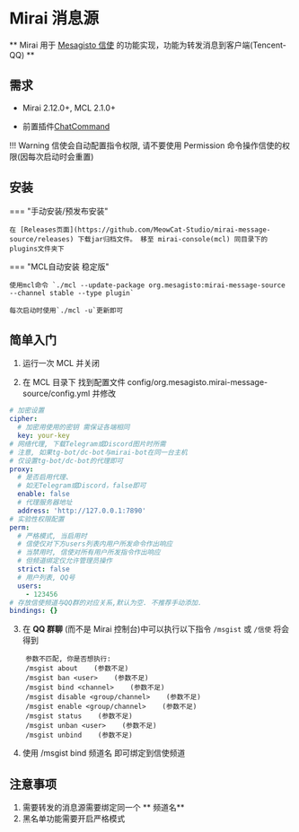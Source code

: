 # Mirai 消息源

** Mirai 用于 [Mesagisto 信使](https://github.com/MeowCat-Studio/mesagisto) 的功能实现，功能为转发消息到客户端(Tencent-QQ) **

## 需求

- Mirai 2.12.0+, MCL 2.1.0+

- 前置插件[ChatCommand](https://github.com/project-mirai/chat-command)

!!! Warning
    信使会自动配置指令权限, 请不要使用 Permission 命令操作信使的权限(因每次启动时会重置)
## 安装

=== "手动安装/预发布安装"

	在 [Releases页面](https://github.com/MeowCat-Studio/mirai-message-source/releases) 下载jar归档文件。 移至 mirai-console(mcl) 同目录下的plugins文件夹下

=== "MCL自动安装 稳定版"

	使用mcl命令 `./mcl --update-package org.mesagisto:mirai-message-source --channel stable --type plugin`

	每次启动时使用`./mcl -u`更新即可

## 简单入门

1. 运行一次 MCL 并关闭

2. 在 MCL 目录下 找到配置文件 config/org.mesagisto.mirai-message-source/config.yml 并修改
```yaml
# 加密设置
cipher:
  # 加密用使用的密钥 需保证各端相同
  key: your-key
# 网络代理, 下载Telegram或Discord图片时所需
# 注意, 如果tg-bot/dc-bot与mirai-bot在同一台主机
# 仅设置tg-bot/dc-bot的代理即可
proxy:
  # 是否启用代理、
  # 如无Telegram或Discord，false即可
  enable: false
  # 代理服务器地址
  address: 'http://127.0.0.1:7890'
# 实验性权限配置
perm: 
  # 严格模式, 当启用时
  # 信使仅对下方users列表内用户所发命令作出响应
  # 当禁用时, 信使对所有用户所发指令作出响应
  # 但频道绑定仅允许管理员操作
  strict: false
  # 用户列表, QQ号
  users: 
    - 123456
# 存放信使频道与QQ群的对应关系,默认为空. 不推荐手动添加.
bindings: {}
```

3. 在 **QQ 群聊** (而不是 Mirai 控制台)中可以执行以下指令 `/msgist` 或 `/信使` 将会得到
```text
    参数不匹配, 你是否想执行: 
    /msgist about    (参数不足)
    /msgist ban <user>    (参数不足)
    /msgist bind <channel>    (参数不足)
    /msgist disable <group/channel>    (参数不足)
    /msgist enable <group/channel>    (参数不足)
    /msgist status    (参数不足)
    /msgist unban <user>    (参数不足)
    /msgist unbind    (参数不足)
```
4. 使用 /msgist bind 频道名 即可绑定到信使频道

## 注意事项
 1. 需要转发的消息源需要绑定同一个 ** 频道名**
 2. 黑名单功能需要开启严格模式
